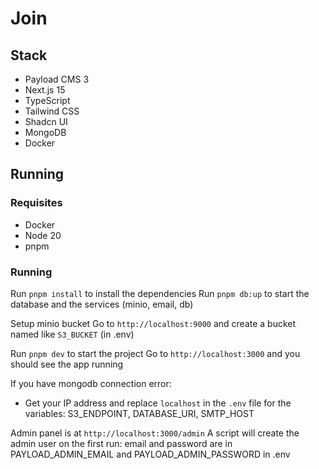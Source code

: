 # Join

## Stack

- Payload CMS 3
- Next.js 15
- TypeScript
- Tailwind CSS
- Shadcn UI
- MongoDB
- Docker


## Running

### Requisites
- Docker
- Node 20
- pnpm

### Running

Run `pnpm install` to install the dependencies
Run `pnpm db:up` to start the database and the services (minio, email, db)

Setup minio bucket
Go to `http://localhost:9000` and create a bucket named like `S3_BUCKET` (in .env)

Run `pnpm dev` to start the project
Go to `http://localhost:3000` and you should see the app running

If you have mongodb connection error:
- Get your IP address and replace `localhost` in the `.env` file for the variables: S3_ENDPOINT, DATABASE_URI, SMTP_HOST

Admin panel is at `http://localhost:3000/admin`
A script will create the admin user on the first run:
email and password are in PAYLOAD_ADMIN_EMAIL and PAYLOAD_ADMIN_PASSWORD in .env